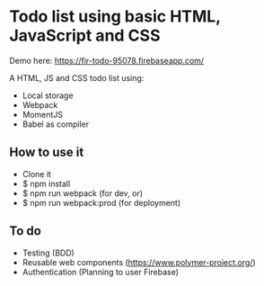 # Todo list using basic HTML, JavaScript and CSS

Demo here: https://fir-todo-95078.firebaseapp.com/

A HTML, JS and CSS todo list using:
- Local storage
- Webpack
- MomentJS
- Babel as compiler

## How to use it
- Clone it
- $ npm install
- $ npm run webpack (for dev, or)
- $ npm run webpack:prod (for deployment)

## To do
- Testing (BDD)
- Reusable web components (https://www.polymer-project.org/)
- Authentication (Planning to user Firebase)
